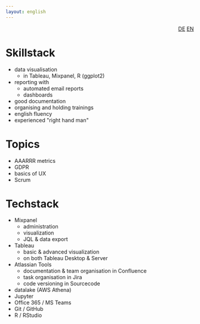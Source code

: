 ```yaml
---
layout: english
---
```

<div style="text-align: right"><a href="/de/faehigkeiten-und-technologien">DE</a> <a href="/en/skills-and-tech">EN</a></div>

# Skillstack

* data visualisation
  * in Tableau, Mixpanel, R (ggplot2)
* reporting with
  * automated email reports
  * dashboards
* good documentation
* organising and holding trainings
* english fluency
* experienced "right hand man"

# Topics

* AAARRR metrics
* GDPR
* basics of UX
* Scrum

# Techstack

* Mixpanel
  * administration
  * visualization
  * JQL & data export
* Tableau
  * basic & advanced visualization
  * on both Tableau Desktop & Server
* Atlassian Tools
  * documentation & team organisation in Confluence
  * task organisation in Jira
  * code versioning in Sourcecode
* datalake (AWS Athena)
* Jupyter
* Office 365 / MS Teams
* Git / GitHub
* R / RStudio
